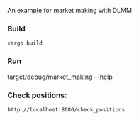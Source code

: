 An example for market making with DLMM

### Build 
```
cargo build
```

### Run
target/debug/market_making --help


### Check positions:
`http://localhost:8080/check_positions`